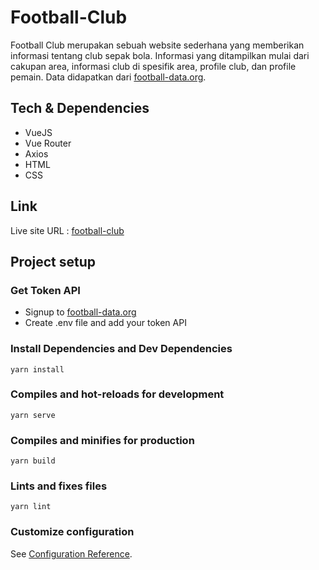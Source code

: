 # Football-Club  
Football Club merupakan sebuah website sederhana yang memberikan informasi tentang club sepak bola. Informasi yang ditampilkan mulai dari cakupan area, informasi club di spesifik area, profile club, dan profile pemain. Data didapatkan dari [football-data.org](https://www.football-data.org). 

## Tech & Dependencies  
- VueJS
- Vue Router
- Axios
- HTML
- CSS

## Link
Live site URL : [football-club](https://demo-football-club.vercel.app/)

## Project setup
### Get Token API
- Signup to [football-data.org](https://www.football-data.org/client/register)
- Create .env file and add your token API

### Install Dependencies and Dev Dependencies
```
yarn install
```

### Compiles and hot-reloads for development
```
yarn serve
```

### Compiles and minifies for production
```
yarn build
```


### Lints and fixes files
```
yarn lint
```

### Customize configuration
See [Configuration Reference](https://cli.vuejs.org/config/).
